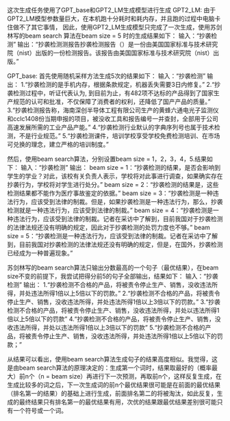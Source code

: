 这次生成任务使用了GPT_base和GPT2_LM生成模型进行生成
GPT2_LM:
由于GPT2_LM模型参数量巨大，在本机跑十分耗时和耗内存，并且跑的过程中电脑卡住做不了其它事情，
因此，使用GPT2_LM生成模型只完成了一次生成，使用苏剑林写的beam search 算法在beam size = 5
时的生成结果如下：
输入：“抄袭检测”
输出：“抄袭检测测报告抄袭检测报告（）是一份由美国国家标准与技术研究院（nist）出版的一份检测报告。该报告由美国国家标准与技术研究院（nist）出版。”

GPT_base:
首先使用随机采样方法生成5次的结果如下：
输入：“抄袭检测”
输出：
1.“抄袭检测的是手机内存，根据条款规定，机器丢失需要3日内修复。”
2.“抄袭检测过程中，听证代表认为, 到目前为止，有482项不达标的产品得到了国家生产规范的认可和批准，不仅保障了消费者的权利，还降低了国产产品的质量。”
3.“抄袭检测报告称，海南深创半导体工程有限公司生产的黄蜂六通电光子监测仪和cclc1408份当期申报的项目，被没收工具和报告编号一并查封，全部用于公司高速发展所需的工业产品产能。”
4.“抄袭检测行业默认的字典序列号也属于技术检测，不是行业规范。”
5.“抄袭检测课件，培训学校享受学校免费检测培训、在市场可兑换的理念，建立严格的培训制度。”

然后，使用beam search算法，分别设置beam size = 1，2，3，4，5.结果如下：
输入：“抄袭检测”
输出：
beam size = 1：“抄袭检测的结果，是否会影响到学生的学业？对此，该校有关负责人表示，学校将对此事进行调查，如果确实存在抄袭行为，学校将对学生进行处分。”
beam size = 2：“抄袭检测的结果是，这些检测结果都不能作为医疗事故鉴定的依据。”
beam size = 3：“抄袭检测是一种违法行为，应该受到法律的制裁。但是，如果抄袭检测是一种违法行为，那么，抄袭检测就是一种违法行为，应该受到法律的制裁。”
beam size = 4：“抄袭检测是一种违法行为，应该受到法律的制裁。记者在采访中了解到，目前我国对于抄袭检测的法律法规还没有明确的规定，因此对于抄袭检测的处罚力度也不够。”
beam size = 5：“抄袭检测是一种违法行为，应该受到法律的制裁。记者在采访中了解到，目前我国对抄袭检测的法律法规还没有明确的规定，但是，在国外，抄袭检测已经成为一种普遍现象。”

苏剑林写的beam search算法只输出分数最高的一个句子（最优结果），在beam size不变的前提下，我尝试把得分前5的句子全部输出，结果如下：
输入：“抄袭检测”
输出：
1.“抄袭检测不合格的产品，将被责令停止生产、销售，没收违法所得，并处违法所得1倍以上5倍以下的罚款。”
2.“抄袭检测不合格的产品，将被责令停止生产、销售，没收违法所得，并处违法所得1倍以上3倍以下的罚款。”
3.“抄袭检测不合格的产品，将被责令停止生产、销售，没收违法所得，并处以违法所得1倍以上5倍以下的罚款”
4.“抄袭检测不合格的产品，将被责令停止生产、销售，没收违法所得，并处以违法所得1倍以上3倍以下的罚款”
5.“抄袭检测不合格的产品，将被责令停止生产、销售，没收违法所得，并处违法所得1倍以上5倍以下的罚款；”

从结果可以看出，使用beam search算法生成句子的结果高度相似。我觉得，这是由beam search算法的原理决定的：生成第一个词时，结果取最好的（概率最大）前n个（n = beam size）再进行下一次预测，再取前n个，这样反复生成，在生成比较多的词之后，下一次生成词的前n个最优结果很可能是在前面的最优结果（排名第一的结果）的基础上进行生成，前面排名第二的将被淘汰，如此反复，生成的最终结果只有排名第一的最优结果有用，次优的结果跟最优结果差别很可能只有一个符号或一个词。















